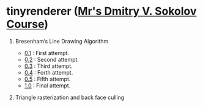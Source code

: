 # tinyrenderer ([Mr's Dmitry V. Sokolov Course](https://github.com/ssloy/tinyrenderer/wiki))

1. Bresenham’s Line Drawing Algorithm
    * [0.1](https://github.com/sT4R3K/tinyrenderer/tree/0179d054cc02ac7ba62730f18df6d4a798e0014b) : First attempt.
    * [0.2](https://github.com/sT4R3K/tinyrenderer/tree/df9f5c00734afb957eb36b5b2f5ec1f2baf38db3) : Second attempt.
    * [0.3](https://github.com/sT4R3K/tinyrenderer/tree/3dc9e648374292f30d6be76508c269bafd4ef5af) : Third attempt.
    * [0.4](https://github.com/sT4R3K/tinyrenderer/tree/6704341b5159ea9a09d78041a46868c217052951) : Forth attempt.
    * [0.5](https://github.com/sT4R3K/tinyrenderer/tree/dba7e153175995331091f609825cdf15560cd42f) : Fifth attempt.
    * [1.0](https://github.com/sT4R3K/tinyrenderer/blob/20882f234bcbe0b915cc3eaf257a6c1a382292ca/main.cpp) : Final attempt.

2. Triangle rasterization and back face culling
